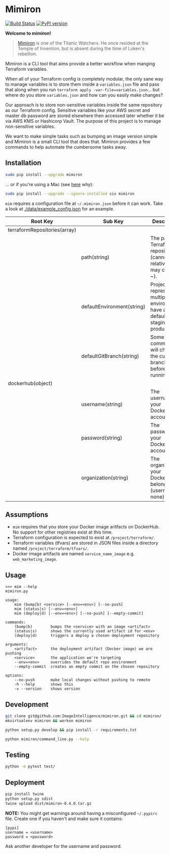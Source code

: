 # Mimiron

[![Build Status](https://travis-ci.org/ImageIntelligence/mimiron.svg?branch=master)](https://travis-ci.org/ImageIntelligence/mimiron)
[![PyPI version](https://badge.fury.io/py/mimiron.svg)](https://badge.fury.io/py/mimiron)

**Welcome to mimiron!**

> [Mimiron](http://www.wowhead.com/npc=33350/mimiron) is one of the Titanic Watchers. He once resided at the Temple of Invention, but is absent during the time of Loken's rebellion.

Mimiron is a CLI tool that aims provide a better workflow when manging Terraform variables.

When all of your Terraform config is completely modular, the only sane way to manage variables is to store them inside a `variables.json` file and pass that along when you run `terraform apply -var-file=variables.json`... but where do you store `variables.json` and how can you easily make changes?

Our approach is to store non-sensitive variables inside the same repository as our Terraform config. Sensitive variables like your AWS secret and master db password are stored elsewhere then accessed later whether it be via AWS KMS or Hashicorp Vault. The purpose of this project is to manage non-sensitive variables.

We want to make simple tasks such as bumping an image version simple and Mimiron is a small CLI tool that does that. Mimiron provides a few commands to help automate the cumbersome tasks away.

## Installation

```bash
sudo pip install --upgrade mimiron
```

... or if you're using a Mac (see [here](https://github.com/pypa/pip/issues/3165) why):

```bash
sudo pip install --upgrade --ignore-installed six mimiron
```

`mim` requires a configuration file at `~/.mimiron.json` before it can work. Take a look at [./data/example_config.json](./data/example_config.json) for an example.

| Root Key | Sub Key | Description
|-|-|-|
| terraformRepositories(array<object>) | | |
| | path(string) | The path to a Terraform repository (cannot be relative but may contain ~). |
| | defaultEnvironment(string) | Projects representing multiple environments have a default (e.g. staging, production). |
| | defaultGitBranch(string) | Some `mim` commands will check if the current branch is this before running. |
| dockerhub(object) | | |
| | username(string) | The username to your DockerHub account. |
| | password(string) | The password to your DockerHub account. |
| | organization(string) | The organization your DockerHub belongs to (username if none). |

## Assumptions

* `mim` requires that you store your Docker image aritfacts on DockerHub. No support for other registries exist at this time.
* Terraform configuration is expected to exist at `/project/terraform/`.
* Terraform variables (tfvars) are stored in JSON files inside a directory named `/project/terraform/tfvars/`.
* Docker image artifacts are named `service_name_image` e.g. `web_marketing_image`.

## Usage

```
>>> mim --help
mimiron.py

usage:
    mim (bump|b) <service> [--env=<env>] [--no-push]
    mim (status|s) [--env=<env>]
    mim (deploy|d) [--env=<env>] [--no-push] [--empty-commit]

commands:
    (bump|b)        bumps the <service> with an image <artifact>
    (status|s)      shows the currently used artifact id for <env>
    (deploy|d)      triggers a deploy a chosen deployment repository

arguments:
    <artifact>      the deployment artifact (Docker image) we are pushing
    <service>       the application we're targeting
    --env=<env>     overrides the default repo environment
    --empty-commit  creates an empty commit on the chosen repository

options:
    --no-push       make local changes without pushing to remote
    -h --help       shows this
    -v --version    shows version
```

## Development

```bash
git clone git@github.com:ImageIntelligence/mimiron.git && cd mimiron/
mkvirtualenv mimiron && workon mimiron

python setup.py develop && pip install -r requirements.txt

python mimiron/command_line.py --help
```

## Testing

```bash
python -m pytest test/
```

## Deployment

```bash
pip install twine
python setup.py sdist
twine upload dist/mimiron-0.4.0.tar.gz
```

**NOTE:** You might get warnings around having a misconfigured `~/.pypirc` file. Create one if you haven't and make sure it contains:

```
[pypi]
username = <username>
password = <password>
```

Ask another developer for the username and password.
